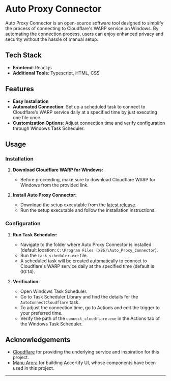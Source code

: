 # Auto Proxy Connector

Auto Proxy Connector is an open-source software tool designed to simplify the process of connecting to Cloudflare's WARP service on Windows. By automating the connection process, users can enjoy enhanced privacy and security without the hassle of manual setup.


## Tech Stack

- **Frontend**: React.js
- **Additional Tools**: Typescript, HTML, CSS

## Features

- **Easy Installation**
- **Automated Connection**: Set up a scheduled task to connect to Cloudflare's WARP service daily at a specified time by just executing one file once.
- **Customization Options**: Adjust connection time and verify configuration through Windows Task Scheduler.

## Usage

### Installation

1. **Download Cloudflare WARP for Windows:**
   - Before proceeding, make sure to download Cloudflare WARP for Windows from the provided link.

2. **Install Auto Proxy Connector:**
   - Download the setup executable from the [latest release](https://github.com/kartikey-codes/Auto_Proxy_Connector/releases).
   - Run the setup executable and follow the installation instructions.

### Configuration

1. **Run Task Scheduler:**
   - Navigate to the folder where Auto Proxy Connector is installed (default location: `C:\Program Files (x86)\Auto_Proxy_Connector`).
   - Run the `task_scheduler.exe` file.
   - A scheduled task will be created automatically to connect to Cloudflare's WARP service daily at the specified time (default is 00:14).

2. **Verification:**
   - Open Windows Task Scheduler.
   - Go to Task Scheduler Library and find the details for the `AutoConnectCloudflare` task.
   - To adjust the connection time, go to Actions and edit the trigger to your preferred time.
   - Verify the path of the `connect_cloudflare.exe` in the Actions tab of the Windows Task Scheduler.

## Acknowledgements

- [Cloudflare](https://www.cloudflare.com/) for providing the underlying service and inspiration for this project.
- [Manu Arora](https://github.com/manuarora700) for building Accertify UI, whose components have been used in this project.

---
